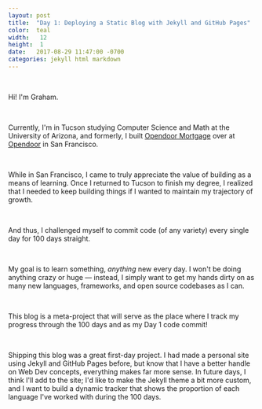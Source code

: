 ```yaml
---
layout: post
title:  "Day 1: Deploying a Static Blog with Jekyll and GitHub Pages"
color:  teal
width:   12
height:  1
date:   2017-08-29 11:47:00 -0700
categories: jekyll html markdown
---
```

<br>

Hi! I'm Graham.

<br>

Currently, I'm in Tucson studying Computer Science and Math at the University
  of Arizona, and formerly, I built [Opendoor Mortgage](https://www.opendoormortgage.co/)
  over at [Opendoor](https://www.opendoor.com/) in San Francisco.

<br>

While in San Francisco, I came to truly appreciate the value of building as a
  means of learning. Once I returned to Tucson to finish my degree, I realized
  that I needed to keep building things if I wanted to maintain my trajectory of
  growth.

<br>

And thus, I challenged myself to commit code (of any variety) every single day for
  100 days straight.

<br>

My goal is to learn something, _anything_ new every day. I won't be doing anything
  crazy or huge — instead, I simply want to get my hands dirty on as many new languages,
  frameworks, and open source codebases as I can.

<br>

This blog is a meta-project that will serve as the place where I track my progress
  through the 100 days and as my Day 1 code commit!

<br>

Shipping this blog was a great first-day project. I had made a personal site using
  Jekyll and GitHub Pages before, but know that I have a better handle on Web Dev
  concepts, everything makes far more sense. In future days, I think I'll add to
  the site; I'd like to make the Jekyll theme a bit more custom, and I want to
  build a dynamic tracker that shows the proportion of each language I've worked
  with during the 100 days.
